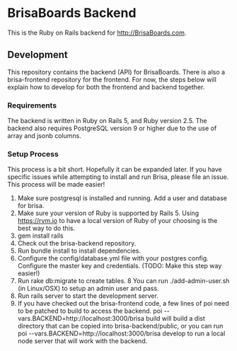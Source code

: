 # BrisaBoards Backend

This is the Ruby on Rails backend for http://BrisaBoards.com.

## Development

This repository contains the backend (API) for BrisaBoards. There is also a brisa-frontend repository
for the frontend. For now, the steps below will explain how to develop for both the frontend and
backend together.

### Requirements

The backend is written in Ruby on Rails 5, and Ruby version 2.5. The backend also requires PostgreSQL
version 9 or higher due to the use of array and jsonb columns.

### Setup Process

This process is a bit short. Hopefully it can be expanded later. If you have specific issues while
attempting to install and run Brisa, please file an issue. This process will be made easier!

1. Make sure postgresql is installed and running. Add a user and database for brisa.
2. Make sure your version of Ruby is supported by Rails 5. Using https://rvm.io to have a local
   version of Ruby of your choosing is the best way to do this.
3. gem install rails
4. Check out the brisa-backend repository.
5. Run bundle install to install dependencies.
6. Configure the config/database.yml file with your postgres config. Configure the master key
   and credentials. (TODO: Make this step way easier!)
7. Run rake db:migrate to create tables.
8 You can run ./add-admin-user.sh <email> (in Linux/OSX) to setup an admin user and pass.
9. Run rails server to start the development server.
10. If you have checked out the brisa-frontend code, a few lines of poi need to be patched to build
    to access the backend. poi --vars.BACKEND=http://localhost:3000/brisa build will
    build a dist directory that can be copied into brisa-backend/public, or you can run
    poi --vars.BACKEND=http://localhost:3000/brisa develop to run a local node server
    that will work with the backend.
